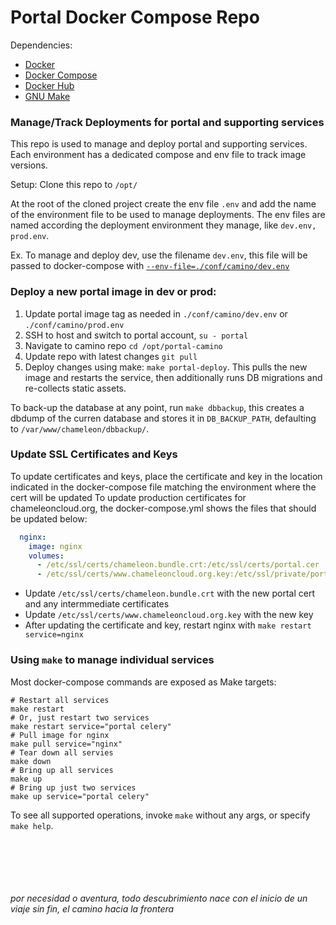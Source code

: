 # Portal Docker Compose Repo

Dependencies:

- [Docker](https://docs.docker.com/)
- [Docker Compose](https://docs.docker.com/compose/)
- [Docker Hub](https://hub.docker.com/orgs/chameleoncloud/repositories)
- [GNU Make](https://www.gnu.org/software/make/)

### Manage/Track Deployments for portal and supporting services

This repo is used to manage and deploy portal and supporting services.
Each environment has a dedicated compose and env file to track image versions.

Setup:
Clone this repo to `/opt/`

At the root of the cloned project create the env file `.env` and add the name of the environment file to be used to manage deployments. The env files are named according the deployment environment they manage, like `dev.env, prod.env`.

Ex. To manage and deploy dev, use the filename `dev.env`, this file will be passed to docker-compose with [`--env-file=./conf/camino/dev.env`](https://docs.docker.com/compose/environment-variables/)

### Deploy a new portal image in dev or prod:

1. Update portal image tag as needed in `./conf/camino/dev.env` or `./conf/camino/prod.env`
2. SSH to host and switch to portal account, `su - portal`
3. Navigate to camino repo `cd /opt/portal-camino`
4. Update repo with latest changes `git pull`
5. Deploy changes using make: `make portal-deploy`. This pulls the new image and restarts the service, then additionally runs DB migrations and re-collects static assets.

To back-up the database at any point, run `make dbbackup`, this creates a dbdump of the curren database and stores it in `DB_BACKUP_PATH`, defaulting to `/var/www/chameleon/dbbackup/`.

### Update SSL Certificates and Keys

To update certificates and keys, place the certificate and key in the location indicated in the docker-compose file matching the environment where the cert will be updated
To update production certificates for chameleoncloud.org, the docker-compose.yml shows the files that should be updated below:

```yaml
  nginx:
    image: nginx
    volumes:
      - /etc/ssl/certs/chameleon.bundle.crt:/etc/ssl/certs/portal.cer
      - /etc/ssl/certs/www.chameleoncloud.org.key:/etc/ssl/private/portal.key
```

- Update `/etc/ssl/certs/chameleon.bundle.crt` with the new portal cert and any intermmediate certificates
- Update `/etc/ssl/certs/www.chameleoncloud.org.key` with the new key
- After updating the certificate and key, restart nginx with `make restart service=nginx`

### Using `make` to manage individual services

Most docker-compose commands are exposed as Make targets:

```shell
# Restart all services
make restart
# Or, just restart two services
make restart service="portal celery"
# Pull image for nginx
make pull service="nginx"
# Tear down all servies
make down
# Bring up all services
make up
# Bring up just two services
make up service="portal celery"
```

To see all supported operations, invoke `make` without any args, or specify
`make help`.

<br /><br /><br /><br /><br />
_por necesidad o aventura, todo descubrimiento nace con el inicio de un viaje sin fin, el camino hacia la frontera_
